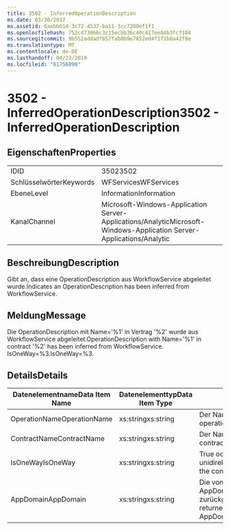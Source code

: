 ```yaml
---
title: 3502 - InferredOperationDescription
ms.date: 03/30/2017
ms.assetid: 6aebb614-3c72-4537-ba11-3cc7200ef1f1
ms.openlocfilehash: 752cd73066c3c15ecbb36c40c417ee84b3fcf184
ms.sourcegitcommit: 9b552addadfb57fab0b9e7852ed4f1f1b8a42f8e
ms.translationtype: MT
ms.contentlocale: de-DE
ms.lasthandoff: 04/23/2019
ms.locfileid: "61756090"
---
```

# <a name="3502---inferredoperationdescription"></a><span data-ttu-id="18f2c-102">3502 - InferredOperationDescription</span><span class="sxs-lookup"><span data-stu-id="18f2c-102">3502 - InferredOperationDescription</span></span>
## <a name="properties"></a><span data-ttu-id="18f2c-103">Eigenschaften</span><span class="sxs-lookup"><span data-stu-id="18f2c-103">Properties</span></span>  
  
|||  
|-|-|  
|<span data-ttu-id="18f2c-104">ID</span><span class="sxs-lookup"><span data-stu-id="18f2c-104">ID</span></span>|<span data-ttu-id="18f2c-105">3502</span><span class="sxs-lookup"><span data-stu-id="18f2c-105">3502</span></span>|  
|<span data-ttu-id="18f2c-106">Schlüsselwörter</span><span class="sxs-lookup"><span data-stu-id="18f2c-106">Keywords</span></span>|<span data-ttu-id="18f2c-107">WFServices</span><span class="sxs-lookup"><span data-stu-id="18f2c-107">WFServices</span></span>|  
|<span data-ttu-id="18f2c-108">Ebene</span><span class="sxs-lookup"><span data-stu-id="18f2c-108">Level</span></span>|<span data-ttu-id="18f2c-109">Information</span><span class="sxs-lookup"><span data-stu-id="18f2c-109">Information</span></span>|  
|<span data-ttu-id="18f2c-110">Kanal</span><span class="sxs-lookup"><span data-stu-id="18f2c-110">Channel</span></span>|<span data-ttu-id="18f2c-111">Microsoft-Windows-Application Server-Applications/Analytic</span><span class="sxs-lookup"><span data-stu-id="18f2c-111">Microsoft-Windows-Application Server-Applications/Analytic</span></span>|  
  
## <a name="description"></a><span data-ttu-id="18f2c-112">Beschreibung</span><span class="sxs-lookup"><span data-stu-id="18f2c-112">Description</span></span>  
 <span data-ttu-id="18f2c-113">Gibt an, dass eine OperationDescription aus WorkflowService abgeleitet wurde.</span><span class="sxs-lookup"><span data-stu-id="18f2c-113">Indicates an OperationDescription has been inferred from WorkflowService.</span></span>  
  
## <a name="message"></a><span data-ttu-id="18f2c-114">Meldung</span><span class="sxs-lookup"><span data-stu-id="18f2c-114">Message</span></span>  
 <span data-ttu-id="18f2c-115">Die OperationDescription mit Name='%1' in Vertrag '%2' wurde aus WorkflowService abgeleitet.</span><span class="sxs-lookup"><span data-stu-id="18f2c-115">OperationDescription with Name='%1' in contract '%2' has been inferred from WorkflowService.</span></span> <span data-ttu-id="18f2c-116">IsOneWay=%3.</span><span class="sxs-lookup"><span data-stu-id="18f2c-116">IsOneWay=%3.</span></span>  
  
## <a name="details"></a><span data-ttu-id="18f2c-117">Details</span><span class="sxs-lookup"><span data-stu-id="18f2c-117">Details</span></span>  
  
|<span data-ttu-id="18f2c-118">Datenelementname</span><span class="sxs-lookup"><span data-stu-id="18f2c-118">Data Item Name</span></span>|<span data-ttu-id="18f2c-119">Datenelementtyp</span><span class="sxs-lookup"><span data-stu-id="18f2c-119">Data Item Type</span></span>|<span data-ttu-id="18f2c-120">Beschreibung</span><span class="sxs-lookup"><span data-stu-id="18f2c-120">Description</span></span>|  
|--------------------|--------------------|-----------------|  
|<span data-ttu-id="18f2c-121">OperationName</span><span class="sxs-lookup"><span data-stu-id="18f2c-121">OperationName</span></span>|<span data-ttu-id="18f2c-122">xs:string</span><span class="sxs-lookup"><span data-stu-id="18f2c-122">xs:string</span></span>|<span data-ttu-id="18f2c-123">Der Name des Vorgangs.</span><span class="sxs-lookup"><span data-stu-id="18f2c-123">The name of the operation.</span></span>|  
|<span data-ttu-id="18f2c-124">ContractName</span><span class="sxs-lookup"><span data-stu-id="18f2c-124">ContractName</span></span>|<span data-ttu-id="18f2c-125">xs:string</span><span class="sxs-lookup"><span data-stu-id="18f2c-125">xs:string</span></span>|<span data-ttu-id="18f2c-126">Der Name des Vertrags.</span><span class="sxs-lookup"><span data-stu-id="18f2c-126">The name of the contract.</span></span>|  
|<span data-ttu-id="18f2c-127">IsOneWay</span><span class="sxs-lookup"><span data-stu-id="18f2c-127">IsOneWay</span></span>|<span data-ttu-id="18f2c-128">xs:string</span><span class="sxs-lookup"><span data-stu-id="18f2c-128">xs:string</span></span>|<span data-ttu-id="18f2c-129">True oder False gibt an, ob der Vertrag unidirektional ist.</span><span class="sxs-lookup"><span data-stu-id="18f2c-129">True or False indicating if the contract is one-way.</span></span>|  
|<span data-ttu-id="18f2c-130">AppDomain</span><span class="sxs-lookup"><span data-stu-id="18f2c-130">AppDomain</span></span>|<span data-ttu-id="18f2c-131">xs:string</span><span class="sxs-lookup"><span data-stu-id="18f2c-131">xs:string</span></span>|<span data-ttu-id="18f2c-132">Die von AppDomain.CurrentDomain.FriendlyName zurückgegebene Zeichenfolge.</span><span class="sxs-lookup"><span data-stu-id="18f2c-132">The string returned by AppDomain.CurrentDomain.FriendlyName.</span></span>|
